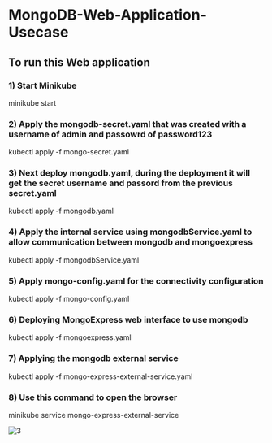 # MongoDB-Web-Application-Usecase


## To run this Web application

### 1) Start Minikube
minikube start

### 2) Apply the mongodb-secret.yaml that was created with a username of admin and passowrd of password123
kubectl apply -f mongo-secret.yaml

### 3) Next deploy mongodb.yaml, during the deployment it will get the secret username and passord from the previous secret.yaml
kubectl apply -f mongodb.yaml

### 4) Apply the internal service using mongodbService.yaml to allow communication between mongodb and mongoexpress
kubectl apply -f mongodbService.yaml

### 5) Apply mongo-config.yaml for the connectivity configuration
kubectl apply -f mongo-config.yaml

### 6) Deploying MongoExpress web interface to use mongodb
kubectl apply -f mongoexpress.yaml

### 7) Applying the mongodb external service
kubectl apply -f mongo-express-external-service.yaml

### 8) Use this command to open the browser
minikube service mongo-express-external-service


![3](https://user-images.githubusercontent.com/74933380/143325240-6aaf3529-fbfa-4de5-ad97-375ec85fd0ad.jpg)
